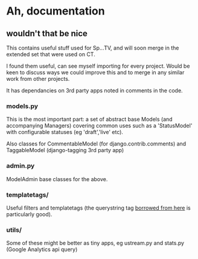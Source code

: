 Ah, documentation
=================

wouldn't that be nice
---------------------

This contains useful stuff used for Sp...TV, and will soon merge in the extended set that were used on CT.

I found them useful, can see myself importing for every project. Would be keen to discuss ways we could improve this and to merge in any similar work from other projects.

It has dependancies on 3rd party apps noted in comments in the code.

### models.py

This is the most important part: a set of abstract base Models (and accompanying Managers) covering common uses such as a 'StatusModel' with configurable statuses (eg 'draft','live' etc).

Also classes for CommentableModel (for django.contrib.comments) and TaggableModel (django-tagging 3rd party app)

### admin.py

ModelAdmin base classes for the above.

### templatetags/

Useful filters and templatetags (the querystring tag [borrowed from here](http://andre.liquidmm.com/blog/2009/apr/20/flexible-query-string-building-template-tag/) is particularly good).

### utils/

Some of these might be better as tiny apps, eg ustream.py and stats.py (Google Analytics api query)
